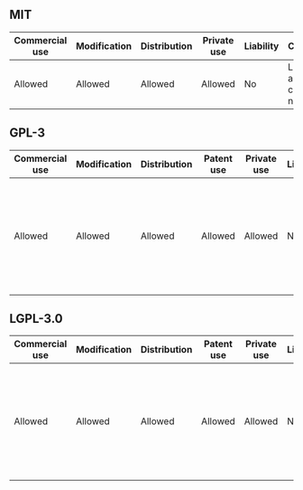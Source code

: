 
## MIT
| Commercial use | Modification | Distribution | Private use | Liability | Conditions |
| --- | --- | --- | --- | --- | --- |
| Allowed | Allowed | Allowed | Allowed | No | License and copyright notice |

## GPL-3
| Commercial use | Modification | Distribution | Patent use | Private use | Liability | Conditions |
| --- | --- | --- | --- | --- | --- | --- |
| Allowed | Allowed | Allowed | Allowed | Allowed | No | License and copyright notice<br>State changes<br>Disclose source<br>Same license |

## LGPL-3.0
| Commercial use | Modification | Distribution | Patent use | Private use | Liability | Conditions |
| --- | --- | --- | --- | --- | --- | --- |
| Allowed | Allowed | Allowed | Allowed | Allowed | No | License and copyright notice<br>State changes<br>Disclose source<br>Same license |
